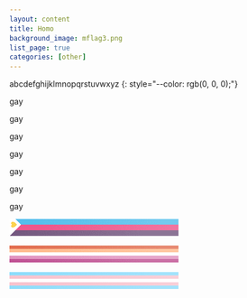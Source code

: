 ```yaml
---
layout: content
title: Homo
background_image: mflag3.png
list_page: true
categories: [other]
---
```

abcdefghijklmnopqrstuvwxyz
{: style="--color: rgb(0, 0, 0);"}

gay

gay

gay

gay

gay

gay

gay

<p class="image" style="--left: -7px; ">
    <img src="/resources/images/polyamory1.png">
</p>

<p class="image" style="--left: -7px; ">
    <img src="/resources/images/lesbian.png">
</p>

<p class="image" style="--left: -7px; ">
    <img src="/resources/images/trans.png">
</p>